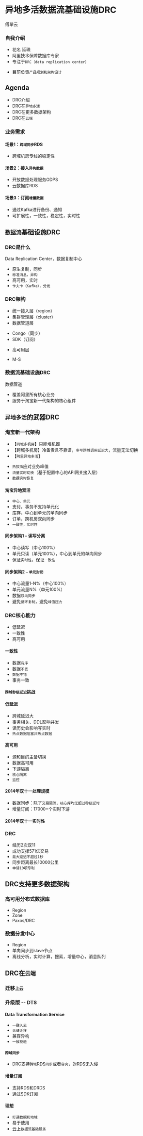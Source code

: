 
# 异地多活数据流基础设施DRC
傅翠云

### 自我介绍
* 花名 延瑛
* 阿里技术保障数据库专家
* 专注于`DRC（data replication center）`
 - 目前负责`产品规划和架构设计`


## Agenda
* DRC介绍
* DRC在`异地多活`
* DRC在更多数据架构
* DRC在`云端`

### 业务需求
#### 场景1：`跨域同步`RDS
* 跨域机房专线的稳定性

#### 场景2：接入`异构数据`
* 开放数据处理服务ODPS
* 云数据库RDS

#### 场景3：订阅`增量数据`
* 通过Kafka进行备份、通知
* 可扩展性，一致性，稳定性，实时性


## `数据流`基础设施DRC
### DRC是什么
Data Replication Center，数据复制中心

* 原生复制，同步
* `标准消息，异构`
* 高可用，实时
* `卡夫卡（Kafka），分发`

### DRC架构
* 统一接入层（region）
* 集群管理层（cluster）
* 数据管道层
 - Congo（同步）
 - SDK（订阅）
* 高可用层
 - M-S

### 数据流基础设施DRC
数据管道

* 覆盖阿里所有核心业务
* 服务于淘宝新一代架构的核心组件


## `异地多活`的武器DRC
### 淘宝新一代架构
* 【`同城多机房`】只能堆机器
* 【跨城多机房】冷备贵且不靠谱，`多写跨城调用延迟大`，流量无法切换
* 【`阿里异地多活`】
 - `热拔插`应对业务峰值
 - `流量实时切换`（基于配置中心的API网关接入层）
 - `数据实时恢复`

### `淘宝异地双活`
* `中心、单元`
* 支付，事务不支持单元化
* 库存，中心到单元的单向同步
* 订单，跨机房双向同步
* `一致性，实时性`

#### 同步架构1 – 读写分离
* 中心读写（中心100%）
* 单元只读（单元100%），中心到单元的单向同步
* 保证`实时性`，保证`一致性`

#### 同步架构2 – `单元封闭`
* 中心流量1-N%（中心100%）
* 单元流量N%（单元100%）
* 数据`双向同步`
* 避免`循环复制`，避免`峰值压力`

### DRC核心能力
* 低延迟
* 一致性
* 高可用

#### 一致性
* 数据`有序`
* 数据`不丢`
* `数据不错`
* 事务一致

#### `跨城秒级延迟`挑战

#### 低延迟
* 跨城延迟大
* 事务相关、DDL影响并发
* 读历史会影响写实时
* `热点数据阻塞非热点数据`

#### 高可用
* 源和目的主备切换
* 数据高可用
* 下游隔离
* `核心隔离`
* `监控`

#### 2014年双十一处理规模
* 数据同步：除了`交易限流，核心库均无超过秒级延时`
* 增量订阅：17000+个实时下游

#### 2014年双十一实时性

### DRC
* 经历2次双11
* 成功支撑571亿交易
* `最大延迟不超过1秒`
* 同步距离最长10000公里
* `申请10项专利`

## DRC支持更多数据架构
### 高可用分布式数据库
* Region
* Zone
* Paxos/DRC

### 数据分发中心
* Region
* 单向同步到slave节点
* 离线分析，实时计算，搜索，增量中心，消息队列


## DRC在`云端`
### 迁移`上云`

### 升级版 ‐- DTS
#### Data Transformation Service
* `一键入云`
* `无缝迁移`
* 兼容异构
* `一致校验`

#### `跨域同步`
* DRC支持`跨域`RDS`同步`或者`容灾`，对RDS无入侵

#### 增量订阅
* 支持RDS和DRDS
* 通过SDK订阅

#### 理想
* `打通数据和地域`
* 易于使用
* 云上`数据流基础服务`

